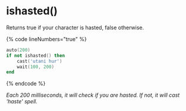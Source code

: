 # ishasted()

Returns true if your character is hasted, false otherwise.

{% code lineNumbers="true" %}
```lua
auto(200)
if not ishasted() then
	cast('utani hur')
	wait(100, 200)
end
```
{% endcode %}

_Each 200 milliseconds, it will check if you are hasted. If not, it will cast 'haste' spell._